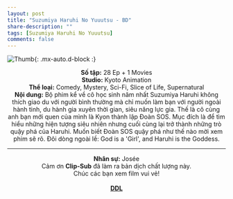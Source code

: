 ```yaml
---
layout: post
title: "Suzumiya Haruhi No Yuuutsu - BD"
share-description: ""
tags: [Suzumiya Haruhi No Yuuutsu]
comments: false
---
```


![Thumb](https://tpn-team.github.io/assets/img/Suzumiya_Haruhi_no_Yuuutsu_thumb.jpg){: .mx-auto.d-block :}
<center>
<b>Số tập:</b> 28 Ep + 1 Movies<br>
<b>Studio:</b> Kyoto Animation <br>
<b>Thể loại:</b> Comedy, Mystery, Sci-Fi, Slice of Life, Supernatural <br>
<b>Nội dung:</b> Bộ phim kể về cô học sinh năm nhất Suzumiya Haruhi không thích giao du với người bình thường mà chỉ muốn làm bạn với người ngoài hành tinh, du hành gia xuyên thời gian, siêu năng lực gia. Thế là cô cùng anh bạn mới quen của mình là Kyon thành lập Đoàn SOS. Mục đích là để tìm hiểu những hiện tượng siêu nhiên nhưng cuối cùng lại trở thành những trò quậy phá của Haruhi. Muốn biết Đoàn SOS quậy phá như thế nào mời xem phim sẽ rõ.
Đôi dòng ngoài lề: God is a 'Girl', and Haruhi is the Goddess.
 <br>

<hr>

<b>Nhân sự:</b> Josée <br>
Cảm ơn <b>Clip-Sub</b> đã làm ra bản dịch chất lượng này. <br>
Chúc các bạn xem film vui vẻ!<br><br>
<b><a href="https://github.com/TPN-Team/TPN-Team-DDL/blob/master/Suzumiya%20Haruhi%20no%20Yuuutsu.md">DDL</a></b> <br>
</center>
<!-- excerpt-end -->


